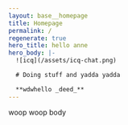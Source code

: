 ```yaml
---
layout: base__homepage
title: Homepage
permalink: /
regenerate: true
hero_title: hello anne
hero_body: |-
  ![icq](/assets/icq-chat.png)

  # Doing stuff and yadda yadda

  **wdwhello _deed_**
---
```


woop woop body
